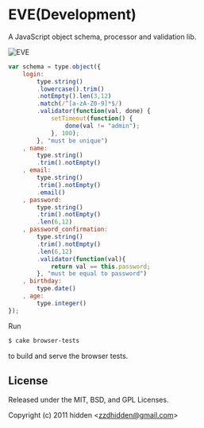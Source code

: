 EVE(Development)
=============================

A JavaScript object schema, processor and validation lib.

![EVE](https://github.com/zzdhidden/EVE/raw/master/eve.png)

```js
var schema = type.object({
	login: 
		type.string()
		.lowercase().trim()
		.notEmpty().len(3,12)
		.match(/^[a-zA-Z0-9]*$/)
		.validator(function(val, done) {
			setTimeout(function() {
				done(val != "admin");
			}, 100);
		}, "must be unique")
	, name: 
		type.string()
		.trim().notEmpty()
	, email: 
		type.string()
		.trim().notEmpty()
		.email()
	, password: 
		type.string()
		.trim().notEmpty()
		.len(6,12)
	, password_confirmation: 
		type.string()
		.trim().notEmpty()
		.len(6,12)
		.validator(function(val){
			return val == this.password;
		}, "must be equal to password")
	, birthday: 
		type.date()
	, age: 
		type.integer()
});
```

Run 

```sh
$ cake browser-tests
```

to build and serve the browser tests.

## License 

Released under the MIT, BSD, and GPL Licenses.

Copyright (c) 2011 hidden &lt;zzdhidden@gmail.com&gt;


[evepngfrom]: http://9yart.cn/a/201003/24058.html
